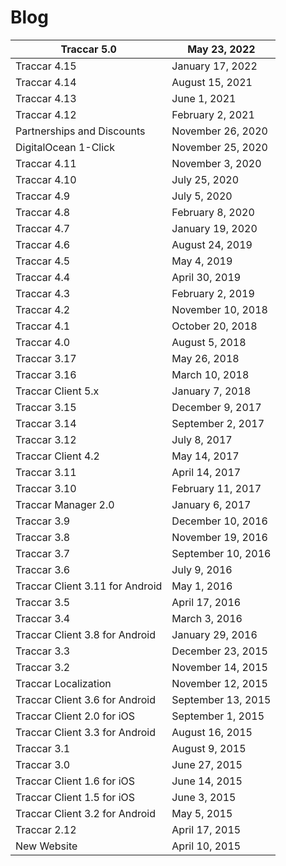 # Blog

| Traccar 5.0                     | May 23, 2022       |
| ------------------------------- | ------------------ |
| Traccar 4.15                    | January 17, 2022   |
| Traccar 4.14                    | August 15, 2021    |
| Traccar 4.13                    | June 1, 2021       |
| Traccar 4.12                    | February 2, 2021   |
| Partnerships and Discounts      | November 26, 2020  |
| DigitalOcean 1-Click            | November 25, 2020  |
| Traccar 4.11                    | November 3, 2020   |
| Traccar 4.10                    | July 25, 2020      |
| Traccar 4.9                     | July 5, 2020       |
| Traccar 4.8                     | February 8, 2020   |
| Traccar 4.7                     | January 19, 2020   |
| Traccar 4.6                     | August 24, 2019    |
| Traccar 4.5                     | May 4, 2019        |
| Traccar 4.4                     | April 30, 2019     |
| Traccar 4.3                     | February 2, 2019   |
| Traccar 4.2                     | November 10, 2018  |
| Traccar 4.1                     | October 20, 2018   |
| Traccar 4.0                     | August 5, 2018     |
| Traccar 3.17                    | May 26, 2018       |
| Traccar 3.16                    | March 10, 2018     |
| Traccar Client 5.x              | January 7, 2018    |
| Traccar 3.15                    | December 9, 2017   |
| Traccar 3.14                    | September 2, 2017  |
| Traccar 3.12                    | July 8, 2017       |
| Traccar Client 4.2              | May 14, 2017       |
| Traccar 3.11                    | April 14, 2017     |
| Traccar 3.10                    | February 11, 2017  |
| Traccar Manager 2.0             | January 6, 2017    |
| Traccar 3.9                     | December 10, 2016  |
| Traccar 3.8                     | November 19, 2016  |
| Traccar 3.7                     | September 10, 2016 |
| Traccar 3.6                     | July 9, 2016       |
| Traccar Client 3.11 for Android | May 1, 2016        |
| Traccar 3.5                     | April 17, 2016     |
| Traccar 3.4                     | March 3, 2016      |
| Traccar Client 3.8 for Android  | January 29, 2016   |
| Traccar 3.3                     | December 23, 2015  |
| Traccar 3.2                     | November 14, 2015  |
| Traccar Localization            | November 12, 2015  |
| Traccar Client 3.6 for Android  | September 13, 2015 |
| Traccar Client 2.0 for iOS      | September 1, 2015  |
| Traccar Client 3.3 for Android  | August 16, 2015    |
| Traccar 3.1                     | August 9, 2015     |
| Traccar 3.0                     | June 27, 2015      |
| Traccar Client 1.6 for iOS      | June 14, 2015      |
| Traccar Client 1.5 for iOS      | June 3, 2015       |
| Traccar Client 3.2 for Android  | May 5, 2015        |
| Traccar 2.12                    | April 17, 2015     |
| New Website                     | April 10, 2015     |
